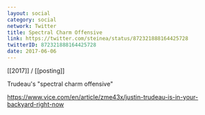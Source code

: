 ```yaml
---
layout: social
category: social
network: Twitter
title: Spectral Charm Offensive
link: https://twitter.com/steinea/status/872321888164425728
twitterID: 872321888164425728
date: 2017-06-06
---
```


[[2017]] / [[posting]]

Trudeau's "spectral charm offensive"

<https://www.vice.com/en/article/zme43x/justin-trudeau-is-in-your-backyard-right-now>
